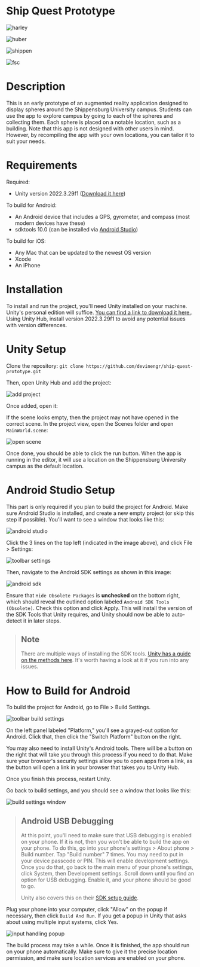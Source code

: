# Ship Quest Prototype

![harley](repo_res/mini_harley.gif)

![huber](repo_res/mini_huber_fade.gif)

![shippen](repo_res/mini_shippen.gif)

![fsc](repo_res/mini_fsc.gif)

# Description

This is an early prototype of an augmented reality application designed to display spheres around the Shippensburg University campus. Students can use the app to explore campus by going to each of the spheres and collecting them. Each sphere is placed on a notable location, such as a building. Note that this app is not designed with other users in mind. However, by recompiling the app with your own locations, you can tailor it to suit your needs.

# Requirements

Required:
* Unity version 2022.3.29f1 ([Download it here](https://unity.com/download))

To build for Android:
* An Android device that includes a GPS, gyrometer, and compass (most modern devices have these)
* sdktools 10.0 (can be installed via [Android Studio](https://developer.android.com/studio))

To build for iOS:
* Any Mac that can be updated to the newest OS version
* Xcode
* An iPhone

# Installation

To install and run the project, you'll need Unity installed on your machine. Unity's personal edition will suffice. [You can find a link to download it here.](https://unity.com/download). Using Unity Hub, install version 2022.3.29f1 to avoid any potential issues with version differences.


# Unity Setup

Clone the repository: `git clone https://github.com/devinengr/ship-quest-prototype.git`

Then, open Unity Hub and add the project:

![add project](repo_res/unity_hub_add_project.png)

Once added, open it:

If the scene looks empty, then the project may not have opened in the correct scene. In the project view, open the Scenes folder and open `MainWorld.scene`:

![open scene](repo_res/scenes_open_main_world.png)

Once done, you should be able to click the run button. When the app is running in the editor, it will use a location on the Shippensburg University campus as the default location.


# Android Studio Setup

This part is only required if you plan to build the project for Android. Make sure Android Studio is installed, and create a new empty project (or skip this step if possible). You'll want to see a window that looks like this:

![android studio](repo_res/android_studio_main_window.png)

Click the 3 lines on the top left (indicated in the image above), and click File > Settings:

![toolbar settings](repo_res/android_studio_file_settings.png)

Then, navigate to the Android SDK settings as shown in this image:

![android sdk](repo_res/android_studio_sdk_tools.png)

Ensure that `Hide Obsolete Packages` is **unchecked** on the bottom right, which should reveal the outlined option labeled `Android SDK Tools (Obsolete)`. Check this option and click Apply. This will install the version of the SDK Tools that Unity requires, and Unity should now be able to auto-detect it in later steps.

> ## Note
> There are multiple ways of installing the SDK tools. [Unity has a guide on the methods here](https://docs.unity3d.com/2018.4/Documentation/Manual/android-sdksetup.html). It's worth having a look at it if you run into any issues.

# How to Build for Android

To build the project for Android, go to File > Build Settings.

![toolbar build settings](repo_res/file_build_settings.png)

On the left panel labeled "Platform," you'll see a grayed-out option for Android. Click that, then click the "Switch Platform" button on the right.

You may also need to install Unity's Android tools. There will be a button on the right that will take you through this process if you need to do that. Make sure your browser's security settings allow you to open apps from a link, as the button will open a link in your browser that takes you to Unity Hub.

Once you finish this process, restart Unity.

Go back to build settings, and you should see a window that looks like this:

![build settings window](repo_res/window_build_settings_android.png)

> ## Android USB Debugging
> At this point, you'll need to make sure that USB debugging is enabled on your phone. If it is not, then you won't be able to build the app on your phone. To do this, go into your phone's settings > About phone > Build number. Tap "Build number" 7 times. You may need to put in your device passcode or PIN. This will enable development settings. Once you do that, go back to the main menu of your phone's settings, click System, then Development settings. Scroll down until you find an option for USB debugging. Enable it, and your phone should be good to go.
>
> Unity also covers this on their [SDK setup guide](https://docs.unity3d.com/2018.4/Documentation/Manual/android-sdksetup.html).

Plug your phone into your computer, click "Allow" on the popup if necessary, then click `Build And Run`. If you get a popup in Unity that asks about using multiple input systems, click Yes.

![input handling popup](repo_res/input_handling_popup.png)

The build process may take a while. Once it is finished, the app should run on your phone automatically. Make sure to give it the precise location permission, and make sure location services are enabled on your phone.
